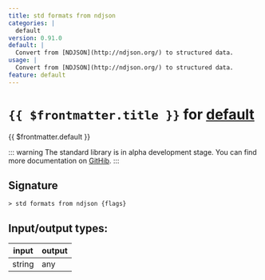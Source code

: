 ```yaml
---
title: std formats from ndjson
categories: |
  default
version: 0.91.0
default: |
  Convert from [NDJSON](http://ndjson.org/) to structured data.
usage: |
  Convert from [NDJSON](http://ndjson.org/) to structured data.
feature: default
---
```

<!-- This file is automatically generated. Please edit the command in https://github.com/nushell/nushell instead. -->

# `{{ $frontmatter.title }}` for [default](/commands/categories/default.md)

<div class='command-title'>{{ $frontmatter.default }}</div>


::: warning
The standard library is in alpha development stage. You can find more documentation on [GitHib](https://github.com/nushell/nushell/tree/main/crates/nu-std).
:::
## Signature

```> std formats from ndjson {flags} ```


## Input/output types:

| input  | output |
| ------ | ------ |
| string | any    |
